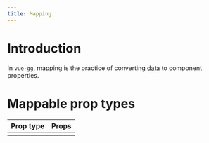 ```yaml
---
title: Mapping
---
```


# Introduction

In `vue-gg`, mapping is the practice of converting [data](./data-loading.md) to
component properties.  

# Mappable prop types

| Prop type | Props |
| --------- | ----- |
|           |       |
